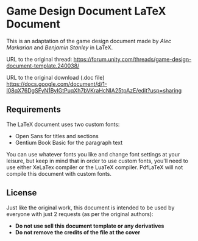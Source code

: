 
# Game Design Document LaTeX Document

This is an adaptation of the game design document made by *Alec Markarian* and *Benjamin Stanley* in LaTeX.

URL to the original thread:
https://forum.unity.com/threads/game-design-document-template.240038/

URL to the original download (.doc file)
https://docs.google.com/document/d/1-I08qX76DgSFyN1ByIGtPuqXh7bVKraHcNIA25tpAzE/edit?usp=sharing

## Requirements
The LaTeX document uses two custom fonts:
 - Open Sans for titles and sections
 - Gentium Book Basic for the paragraph text

You can use whatever fonts you like and change font settings at your leisure, but keep in mind that in order to use custom fonts, you'll need to use either XeLaTex compiler or the LuaTeX compiler. PdfLaTeX will not compile this document with custom fonts.

## License
Just like the original work, this document is intended to be used by everyone with just 2 requests (as per the original authors):
 - **Do not use sell this document template or any derivatives**
 - **Do not remove the credits of the file at the cover**
